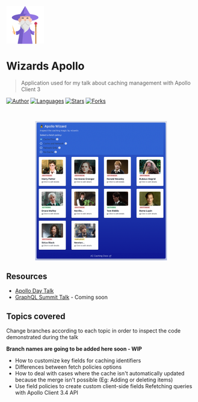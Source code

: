 <p align="left">
   <img src=".github/docs/logo.png" width="100"/>
</p>

# Wizards Apollo 
> Application used for my talk about caching management with Apollo Client 3

[![Author](https://img.shields.io/badge/author-LauraBeatris-191F2B?style=flat-square)](https://github.com/LauraBeatris)
[![Languages](https://img.shields.io/github/languages/count/LauraBeatris/wizards-apollo?color=%23191F2B&style=flat-square)](#)
[![Stars](https://img.shields.io/github/stars/LauraBeatris/wizards-apollo?color=191F2B&style=flat-square)](https://github.com/LauraBeatris/wizards-apollo/stargazers)
[![Forks](https://img.shields.io/github/forks/LauraBeatris/wizards-apollo?color=%23191F2B&style=flat-square)](https://github.com/LauraBeatris/wizards-apollo/network/members)

<br />
<p align="center">
  <img align="center" width="350" src=".github/docs/home.png" alt="Color Mode" border="0">
</p>


## Resources
- [Apollo Day Talk](https://www.youtube.com/watch?v=PcAl3lRF4fQ&t=8s)
- [GraphQL Summit Talk]() - Coming soon

## Topics covered 
Change branches according to each topic in order to inspect the code demonstrated during the talk

**Branch names are going to be added here soon - WIP**
- How to customize key fields for caching identifiers
- Differences between fetch policies options
- How to deal with cases where the cache isn't automatically updated because the merge isn't possible (Eg: Adding or deleting items)
- Use field policies to create custom client-side fields
Refetching queries with Apollo Client 3.4 API


